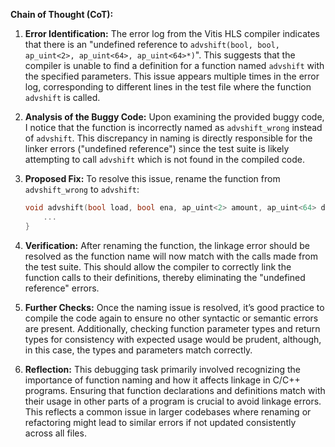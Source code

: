 **Chain of Thought (CoT):**

1. **Error Identification:**
   The error log from the Vitis HLS compiler indicates that there is an "undefined reference to `advshift(bool, bool, ap_uint<2>, ap_uint<64>, ap_uint<64>*)`". This suggests that the compiler is unable to find a definition for a function named `advshift` with the specified parameters. This issue appears multiple times in the error log, corresponding to different lines in the test file where the function `advshift` is called.

2. **Analysis of the Buggy Code:**
   Upon examining the provided buggy code, I notice that the function is incorrectly named as `advshift_wrong` instead of `advshift`. This discrepancy in naming is directly responsible for the linker errors ("undefined reference") since the test suite is likely attempting to call `advshift` which is not found in the compiled code.

3. **Proposed Fix:**
   To resolve this issue, rename the function from `advshift_wrong` to `advshift`:
   ```cpp
   void advshift(bool load, bool ena, ap_uint<2> amount, ap_uint<64> data, ap_uint<64> *q) {
       ...
   }
   ```

4. **Verification:**
   After renaming the function, the linkage error should be resolved as the function name will now match with the calls made from the test suite. This should allow the compiler to correctly link the function calls to their definitions, thereby eliminating the "undefined reference" errors.

5. **Further Checks:**
   Once the naming issue is resolved, it’s good practice to compile the code again to ensure no other syntactic or semantic errors are present. Additionally, checking function parameter types and return types for consistency with expected usage would be prudent, although, in this case, the types and parameters match correctly.

6. **Reflection:**
   This debugging task primarily involved recognizing the importance of function naming and how it affects linkage in C/C++ programs. Ensuring that function declarations and definitions match with their usage in other parts of a program is crucial to avoid linkage errors. This reflects a common issue in larger codebases where renaming or refactoring might lead to similar errors if not updated consistently across all files.